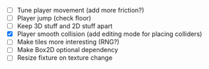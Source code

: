 - [ ] Tune player movement (add more friction?)
- [ ] Player jump (check floor)
- [ ] Keep 3D stuff and 2D stuff apart
- [X] Player smooth collision (add editing mode for placing colliders)
- [ ] Make tiles more interesting (RNG?)
- [ ] Make Box2D optional dependency
- [ ] Resize fixture on texture change
